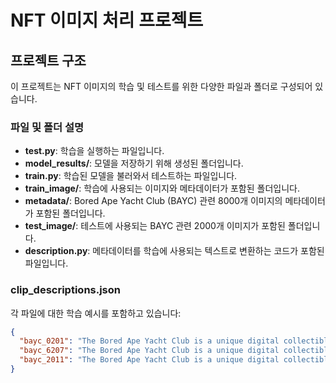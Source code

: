 # NFT 이미지 처리 프로젝트

## 프로젝트 구조

이 프로젝트는 NFT 이미지의 학습 및 테스트를 위한 다양한 파일과 폴더로 구성되어 있습니다.

### 파일 및 폴더 설명

- **test.py**: 학습을 실행하는 파일입니다.
- **model_results/**: 모델을 저장하기 위해 생성된 폴더입니다.
- **train.py**: 학습된 모델을 불러와서 테스트하는 파일입니다.
- **train_image/**: 학습에 사용되는 이미지와 메타데이터가 포함된 폴더입니다.
- **metadata/**: Bored Ape Yacht Club (BAYC) 관련 8000개 이미지의 메타데이터가 포함된 폴더입니다.
- **test_image/**: 테스트에 사용되는 BAYC 관련 2000개 이미지가 포함된 폴더입니다.
- **description.py**: 메타데이터를 학습에 사용되는 텍스트로 변환하는 코드가 포함된 파일입니다.

### clip_descriptions.json

각 파일에 대한 학습 예시를 포함하고 있습니다:
```json
{
  "bayc_0201": "The Bored Ape Yacht Club is a unique digital collectible NFT. This ape has new punk blue background, black fur, bored eyes, bored unshaven mouth, wearing leather punk jacket.",
  "bayc_6207": "The Bored Ape Yacht Club is a unique digital collectible NFT. This ape has new punk blue background, noise fur, blue beams eyes, bored bubblegum mouth, wearing puffy vest, wearing bunny ears hat.",
  "bayc_2011": "The Bored Ape Yacht Club is a unique digital collectible NFT. This ape has new punk blue background, white fur, sleepy eyes, bored unshaven mouth, wearing guayabera."
}